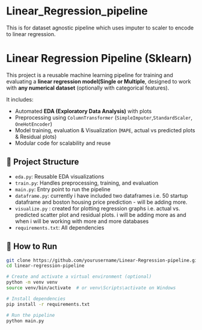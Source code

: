 # Linear_Regression_pipeline
This is for dataset agnostic pipeline which uses imputer to scaler to encode to linear regression.

# Linear Regression Pipeline (Sklearn)

This project is a reusable machine learning pipeline for training and evaluating a **linear regression model(Single or Multiple**, designed to work with **any numerical dataset** (optionally with categorical features).

It includes:
- Automated **EDA (Exploratory Data Analysis)** with plots
- Preprocessing using `ColumnTransformer` (`SimpleImputer`,`StandardScaler`, `OneHotEncoder`)
- Model training, evaluation & Visualization (`MAPE`, actual vs predicted plots & Residual plots)
- Modular code for scalability and reuse

## 📂 Project Structure
- `eda.py`: Reusable EDA visualizations
- `train.py`: Handles preprocessing, training, and evaluation
- `main.py`: Entry point to run the pipeline
- `dataframe.py`: currently i have included two dataframes i.e. 50 startup dataframe and boston housing price prediction - will be adding more.
- `visualize.py` : created for plotting regression graphs i.e. actual vs. predicted scatter plot and residual plots. i will be adding more as and when i will be working with more and more databases
- `requirements.txt`: All dependencies

## 🚀 How to Run

```bash
git clone https://github.com/yourusername/Linear-Regression-pipeline.git
cd linear-regression-pipeline

# Create and activate a virtual environment (optional)
python -m venv venv
source venv/bin/activate  # or venv\Scripts\activate on Windows

# Install dependencies
pip install -r requirements.txt

# Run the pipeline
python main.py

